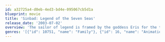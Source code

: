 ```yaml
---
id: a32725a4-d0eb-4ed3-bd4e-095067cb5d1a
blueprint: movie
title: 'Sinbad: Legend of the Seven Seas'
release_date: '2003-07-02'
overview: 'The sailor of legend is framed by the goddess Eris for the theft of the Book of Peace, and must travel to her realm at the end of the world to retrieve it and save the life of his childhood friend Prince Proteus.'
genres: '[{"id": 10751, "name": "Family"}, {"id": 16, "name": "Animation"}, {"id": 12, "name": "Adventure"}]'
---
```

